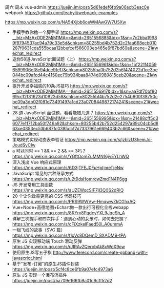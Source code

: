 周六 周未
vue-admin
https://juejin.im/post/5d61edef6fb9a06acb3eac0e
webpack 
https://github.com/teabyii/webpack-examples

https://mp.weixin.qq.com/s/NA54Xjbb6oeWMAwGW7U5Xw
- 手摸手教你撸一个脚手架 https://mp.weixin.qq.com/s?__biz=MzAxODE2MjM1MA==&mid=2651556885&idx=1&sn=7c2bba19989f9794537ac94a79c33e5d&chksm=80255bd4b752d2c2faa668ecb010287f0631cda555bcaa12bbefcef566003eb465e6f87bd60a&scene=21#wechat_redirect
- 送你58道JavaScript面试题（上）
https://mp.weixin.qq.com/s?__biz=MzAxODE2MjM1MA==&mid=2651556961&idx=1&sn=1bf221f40596599906ef8e94dce9fe17&chksm=80255ba0b752d2b6f474022d1ce3be044bc09afcd44c4150ec79b934baa8474d0980815ceb20&scene=21#wechat_redirect
- 提升开发幸福感的10条JS技巧
  https://mp.weixin.qq.com/s?__biz=MzAxODE2MjM1MA==&mid=2651556917&idx=1&sn=aa7df70bf8069cc12f31623d10823d58&chksm=80255bf4b752d2e2754b600f38750cbc09a3db02f081d73491497a1cd23a0708449872174241&scene=21#wechat_redirect
- 28 道 JavaScript 面试题，看看能错几道？
  https://mp.weixin.qq.com/s?__biz=MzAxODE2MjM1MA==&mid=2651556995&idx=1&sn=21488cff5d36077e11712ba50f746a92&chksm=80255b42b752d254297a89c04cb5d863ce0353ec53b687fc0385dcf7d7337961e669403b2c66&scene=21#wechat_redirect
- 策略模式实现动态表单验证
  https://mp.weixin.qq.com/s/jzblzU3hemJo-JoudSyCIw
- a 可以同时 == 1 && == 2 && == 3吗？
  https://mp.weixin.qq.com/s/YGftOomZuMMN16jvEYLhWQ
- 深入浅出 Vue 响应式原理
  https://mp.weixin.qq.com/s/6D3jTFEJ0FuHptjmeTjeNw
- JavaScript 常见的六种继承方式
  https://mp.weixin.qq.com/s/u2t9dsHomrcwZmd1N4P6gg
- JS 开发常用工具函数
  https://mp.weixin.qq.com/s/aUZEWqcSiF7jI3Q0S2dRIQ
- 20 个让你效率更高的 CSS 代码技巧
  https://mp.weixin.qq.com/s/PRS9WWVw-HmqwwZkCGhxAQ
- Vue+Node+高德地图+Echart做一款出行可视化全栈webapp
  https://mp.weixin.qq.com/s/8RYry8PqdcyYXL9JqcSh_A
- 详解三次握手和四次挥手：遇到心动的女孩时，如何去把握？
  https://mp.weixin.qq.com/s/cFiXzkelFaed50l_A0ummA
- 一根飞线的故事（SVG 篇） 
  https://mp.weixin.qq.com/s/fIxVc8DQemD_8XADM9-tPA
- 原生 JS 实现移动端 Touch 滑动反弹
  https://mp.weixin.qq.com/s/rJIRAvZQerobAk8xWoX9ow
- 使用原生JS写五子棋
  http://www.ferecord.com/create-gobang-with-javascriot.html
- 基于"发布-订阅"的原生JS插件封装
  https://juejin.im/post/5cf4c8ce6fb9a07efc4973a6
- 原生 JS 实现一个瀑布流插件
  https://juejin.im/post/5a709e166fb9a01c9c1f52d2

